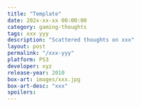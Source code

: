 ```yaml
---
title: "Template"
date: 202x-xx-xx 00:00:00
category: gaming-thoughts
tags: xxx yyy
description: "Scattered thoughts on xxx"
layout: post
permalink: "/xxx-yyy"
platform: PS3
developer: xyz
release-year: 2010
box-art: images/xxx.jpg
box-art-desc: "xxx"
spoilers: 
---
```

<div class="content-container">
</div>